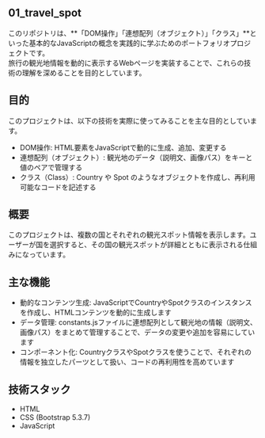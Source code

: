 ## 01_travel_spot

このリポジトリは、**「DOM操作」「連想配列（オブジェクト）」「クラス」**といった基本的なJavaScriptの概念を実践的に学ぶためのポートフォリオプロジェクトです。  
旅行の観光地情報を動的に表示するWebページを実装することで、これらの技術の理解を深めることを目的としています。


## 目的

このプロジェクトは、以下の技術を実際に使ってみることを主な目的としています。

- DOM操作: HTML要素をJavaScriptで動的に生成、追加、変更する
- 連想配列（オブジェクト）: 観光地のデータ（説明文、画像パス）をキーと値のペアで管理する
- クラス（Class）: Country や Spot のようなオブジェクトを作成し、再利用可能なコードを記述する


## 概要
このプロジェクトは、複数の国とそれぞれの観光スポット情報を表示します。ユーザーが国を選択すると、その国の観光スポットが詳細とともに表示される仕組みになっています。


## 主な機能

- 動的なコンテンツ生成: JavaScriptでCountryやSpotクラスのインスタンスを作成し、HTMLコンテンツを動的に生成します
- データ管理: constants.jsファイルに連想配列として観光地の情報（説明文、画像パス）をまとめて管理することで、データの変更や追加を容易にしています
- コンポーネント化: CountryクラスやSpotクラスを使うことで、それぞれの情報を独立したパーツとして扱い、コードの再利用性を高めています


## 技術スタック

- HTML
- CSS (Bootstrap 5.3.7)
- JavaScript